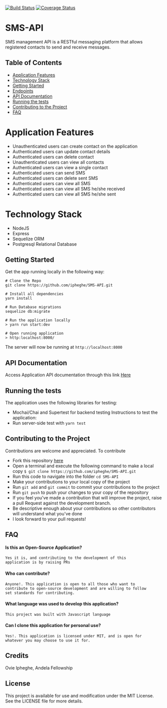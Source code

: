 [![Build Status](https://travis-ci.org/ipheghe/SMS-API.svg?branch=develop)](https://travis-ci.org/ipheghe/SMS-API) [![Coverage Status](https://coveralls.io/repos/github/ipheghe/SMS-API/badge.svg)](https://coveralls.io/github/ipheghe/SMS-API)
# SMS-API
SMS management API is a RESTful messaging platform that allows registered contacts to send and receive messages.

## Table of Contents
- [Application Features](#application-features)
- [Technology Stack](#technology-stack)
- [Getting Started](#getting-started)
- [Endpoints](#endpoints)
- [API Documentation](#api-documentation)
- [Running the tests](#running-the-tests)
- [Contributing to the Project](#contributing-to-the-Project)
- [FAQ](#faq)

# Application Features
* Unauthenticated users can create contact on the application
* Authenticated users can update contact details
* Authenticated users can delete contact
* Unauthenticated users can view all contacts
* Authenticated users can view a single contact
* Authenticated users can send SMS
* Authenticated users can delete sent SMS
* Authenticated users can view all SMS
* Authenticated users can view all SMS he/she received
* Authenticated users can view all SMS he/she sent

# Technology Stack
* NodeJS
* Express
* Sequelize ORM
* Postgresql Relational Database

## Getting Started
Get the app running locally in the following way:
```
# Clone the Repo
git clone https://github.com/ipheghe/SMS-API.git

# Install all dependencies
yarn install

# Run Database migrations
sequelize db:migrate

# Run the application locally
> yarn run start:dev

# Open running application
> http:localhost:8000/
```
The server will now be running at `http://localhost:8000`
  
## API Documentation
Access Application API documentation through this link [Here](https://ovie-sms-api-staging.herokuapp.com/api-docs)

## Running the tests
The application uses the following libraries for testing:
-   Mochai/Chai and Supertest for backend testing
Instructions to test the application:
-   Run server-side test with `yarn test`

## Contributing to the Project
Contributions are welcome and appreciated. To contribute

-  Fork this repository [here](https://github.com/ipheghe/SMS-API)
-  Open a terminal and execute the following command to make a local copy
`$ git clone https://github.com/ipheghe/SMS-API.git`
-  Run this code to navigate into the folder `cd SMS-API`
-  Make your contributions to your local copy of the project
-  Run `git add` and `git commit` to commit your contributions to the project
-  Run `git push` to push your changes to your copy of the repository
-  If you feel you've made a contribution that will improve the project, raise a pull Request against the development branch.
- Be descriptive enough about your contributions so other contributors will understand what you've done
-  I look forward to your pull requests!

## FAQ
#### Is this an Open-Source Application?

    Yes it is, and contributing to the development of this
    application is by raising PRs
    

#### Who can contribute?

    Anyone!. This application is open to all those who want to
    contribute to open-source development and are willing to follow
    set standards for contributing.
    
#### What language was used to develop this application?

    This project was built with Javascript language
    
#### Can I clone this application for personal use?

    Yes!. This application is licensed under MIT, and is open for
    whatever you may choose to use it for.

## Credits

  Ovie Ipheghe, Andela Fellowship

## License
  This project is available for use and modification under the MIT License. See the LICENSE file for more details.

  


